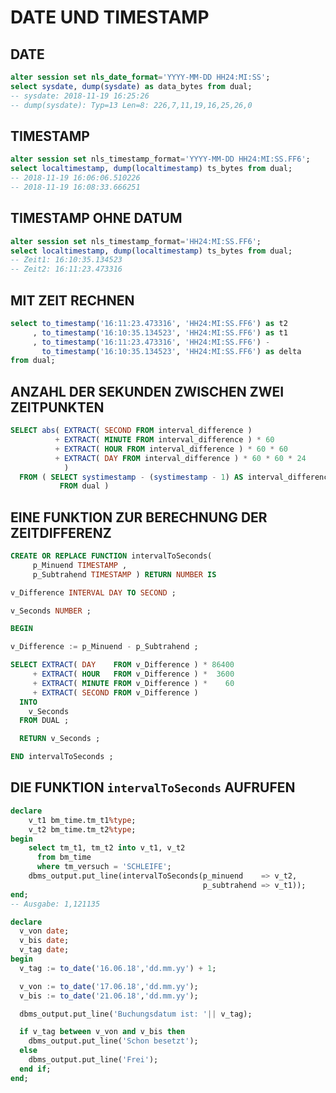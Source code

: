 DATE UND TIMESTAMP
==================

DATE
----
```sql
alter session set nls_date_format='YYYY-MM-DD HH24:MI:SS';
select sysdate, dump(sysdate) as data_bytes from dual;
-- sysdate: 2018-11-19 16:25:26
-- dump(sysdate): Typ=13 Len=8: 226,7,11,19,16,25,26,0
```

TIMESTAMP
---------

```sql
alter session set nls_timestamp_format='YYYY-MM-DD HH24:MI:SS.FF6';
select localtimestamp, dump(localtimestamp) ts_bytes from dual;
-- 2018-11-19 16:06:06.510226
-- 2018-11-19 16:08:33.666251
```

TIMESTAMP OHNE DATUM
--------------------

```sql
alter session set nls_timestamp_format='HH24:MI:SS.FF6';
select localtimestamp, dump(localtimestamp) ts_bytes from dual;
-- Zeit1: 16:10:35.134523
-- Zeit2: 16:11:23.473316
```

MIT ZEIT RECHNEN
----------------

```sql
select to_timestamp('16:11:23.473316', 'HH24:MI:SS.FF6') as t2
     , to_timestamp('16:10:35.134523', 'HH24:MI:SS.FF6') as t1
     , to_timestamp('16:11:23.473316', 'HH24:MI:SS.FF6') -
       to_timestamp('16:10:35.134523', 'HH24:MI:SS.FF6') as delta
from dual;
```

ANZAHL DER SEKUNDEN ZWISCHEN ZWEI ZEITPUNKTEN
---------------------------------------------

```sql
SELECT abs( EXTRACT( SECOND FROM interval_difference )
          + EXTRACT( MINUTE FROM interval_difference ) * 60
          + EXTRACT( HOUR FROM interval_difference ) * 60 * 60
          + EXTRACT( DAY FROM interval_difference ) * 60 * 60 * 24
            )
  FROM ( SELECT systimestamp - (systimestamp - 1) AS interval_difference
           FROM dual )
```

EINE FUNKTION ZUR BERECHNUNG DER ZEITDIFFERENZ
----------------------------------------------

```sql
CREATE OR REPLACE FUNCTION intervalToSeconds(
     p_Minuend TIMESTAMP ,
     p_Subtrahend TIMESTAMP ) RETURN NUMBER IS

v_Difference INTERVAL DAY TO SECOND ;

v_Seconds NUMBER ;

BEGIN

v_Difference := p_Minuend - p_Subtrahend ;

SELECT EXTRACT( DAY    FROM v_Difference ) * 86400
     + EXTRACT( HOUR   FROM v_Difference ) *  3600
     + EXTRACT( MINUTE FROM v_Difference ) *    60
     + EXTRACT( SECOND FROM v_Difference )
  INTO
    v_Seconds
  FROM DUAL ;

  RETURN v_Seconds ;

END intervalToSeconds ;
```

DIE FUNKTION `intervalToSeconds` AUFRUFEN
-----------------------------------------

```sql
declare
    v_t1 bm_time.tm_t1%type;
    v_t2 bm_time.tm_t2%type;
begin
    select tm_t1, tm_t2 into v_t1, v_t2
      from bm_time
      where tm_versuch = 'SCHLEIFE';
    dbms_output.put_line(intervalToSeconds(p_minuend    => v_t2,
                                           p_subtrahend => v_t1));
end;
-- Ausgabe: 1,121135
```

```sql
declare
  v_von date;
  v_bis date;
  v_tag date;
begin
  v_tag := to_date('16.06.18','dd.mm.yy') + 1;

  v_von := to_date('17.06.18','dd.mm.yy');
  v_bis := to_date('21.06.18','dd.mm.yy');

  dbms_output.put_line('Buchungsdatum ist: '|| v_tag);

  if v_tag between v_von and v_bis then
    dbms_output.put_line('Schon besetzt');
  else
    dbms_output.put_line('Frei');
  end if;
end;
```
